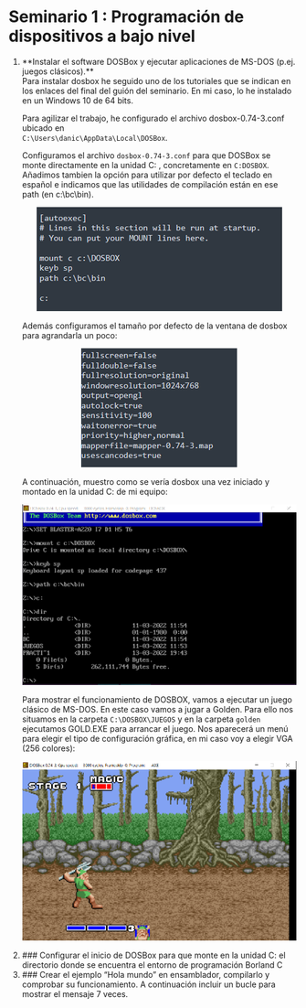 # Seminario 1 : Programación de dispositivos a bajo nivel


<ol>
  <li> **Instalar el software DOSBox y ejecutar aplicaciones de MS-DOS (p.ej. juegos clásicos).** </li>
  Para instalar dosbox he seguido uno de los tutoriales que se indican en los enlaces del final del guión
  del seminario. En mi caso, lo he instalado en un Windows 10 de 64 bits.
  
  Para agilizar el trabajo, he configurado el archivo dosbox-0.74-3.conf ubicado en   
 `C:\Users\danic\AppData\Local\DOSBox`. 
  
  Configuramos el archivo `dosbox-0.74-3.conf` para que DOSBox se monte directamente en la unidad C: , 
  concretamente en `C:DOSBOX`. Añadimos tambien la opción para utilizar por defecto el teclado en español e
  indicamos que las utilidades de compilación están en ese path (en c:\bc\bin).
  
  <p align="center">
    <img src="img/captura_1.png">
  <p>
  
  Además configuramos el tamaño por defecto de la ventana de dosbox para agrandarla un poco:

  <p align="center">
    <img src="img/captura_2.png">
  <p>

  A continuación, muestro como se vería dosbox una vez iniciado y montado en la unidad C: de mi 
  equipo:

  <p align="center">
    <img src="img/captura_3.png">
  <p>


  Para mostrar el funcionamiento de DOSBOX, vamos a ejecutar un juego clásico de MS-DOS. En este caso
  vamos a jugar a Golden. Para ello nos situamos en la carpeta `C:\DOSBOX\JUEGOS` y en la carpeta `golden`
  ejecutamos GOLD.EXE para arrancar el juego. Nos aparecerá un menú para elegir el tipo de configuración
  gráfica, en mi caso voy a elegir VGA (256 colores):

  <p align="center">
    <img src="img/captura_4.png">
  <p>

  
  <li> ### Configurar el inicio de DOSBox para que monte en la unidad C: el directorio donde se 
encuentra el entorno de programación Borland C </li>
  <li>### Crear el ejemplo “Hola mundo” en ensamblador, compilarlo y comprobar su 
funcionamiento. A continuación incluir un bucle para mostrar el mensaje 7 veces.</li>
</ol>
